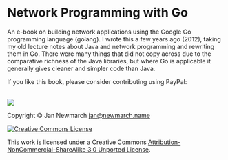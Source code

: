 # Network Programming with Go

An e-book on building network applications using the Google Go programming language (golang). 
I wrote this a few years ago (2012), taking my old lecture notes about Java and network 
programming and rewriting them in Go.
There were many things that did not copy across due to the comparative richness of the Java libraries, but
where Go is applicable it generally gives cleaner and simpler code than Java.


<div>

If you like this book, please consider contributing using PayPal:

<br/>

<a href="https://www.paypal.com/cgi-bin/webscr?cmd=_donations&business=jan%40newmarch%2ename&lc=AU&item_name=Go%20book&currency_code=AUD&bn=PP%2dDonationsBF%3abtn_donateCC_LG%2egif%3aNonHosted">

<img src="https://www.paypalobjects.com/WEBSCR-640-20110401-1/en_AU/i/btn/btn_donateCC_LG.gif">

</a>

</div>

Copyright © Jan Newmarch jan@newmarch.name 

<a rel="license" href="http://creativecommons.org/licenses/by-nc-nd/3.0/"><img alt="Creative Commons License" style="border-width:0" src="http://i.creativecommons.org/l/by-nc-sa/3.0/88x31.png" /></a>


This work is licensed under a Creative Commons [Attribution-NonCommercial-ShareAlike 3.0 Unported License](http://creativecommons.org/licenses/by-nc-sa/3.0/).
